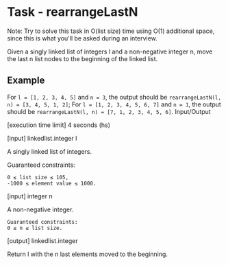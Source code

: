 # Task - rearrangeLastN

Note: Try to solve this task in O(list size) time using O(1) additional space, since this is what you'll be asked during an interview.

Given a singly linked list of integers l and a non-negative integer n, move the last n list nodes to the beginning of the linked list.

## Example

For `l = [1, 2, 3, 4, 5]` and `n = 3`, the output should be
`rearrangeLastN(l, n) = [3, 4, 5, 1, 2]`;
For `l = [1, 2, 3, 4, 5, 6, 7]` and `n = 1`, the output should be
`rearrangeLastN(l, n) = [7, 1, 2, 3, 4, 5, 6]`.
Input/Output

[execution time limit] 4 seconds (hs)

[input] linkedlist.integer l

A singly linked list of integers.

Guaranteed constraints:

```
0 ≤ list size ≤ 105,
-1000 ≤ element value ≤ 1000.
```

[input] integer n

A non-negative integer.

```
Guaranteed constraints:
0 ≤ n ≤ list size.
```

[output] linkedlist.integer

Return l with the n last elements moved to the beginning.
